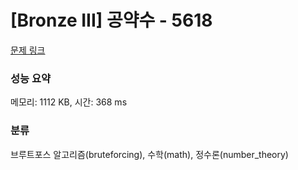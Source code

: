 # [Bronze III] 공약수 - 5618 

[문제 링크](https://www.acmicpc.net/problem/5618) 

### 성능 요약

메모리: 1112 KB, 시간: 368 ms

### 분류

브루트포스 알고리즘(bruteforcing), 수학(math), 정수론(number_theory)

